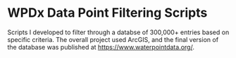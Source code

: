 # WPDx Data Point Filtering Scripts
Scripts I developed to filter through a databse of 300,000+ entries based on specific criteria. The overall project used ArcGIS, and the final version of the database was published at https://www.waterpointdata.org/. 
